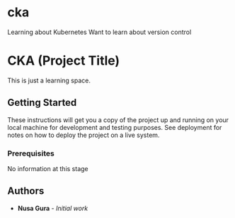 # cka
Learning about Kubernetes
Want to learn about version control
# CKA (Project Title)

This is just a learning space.

## Getting Started

These instructions will get you a copy of the project up and running on your local machine
for development and testing purposes. See deployment for notes on how to deploy the project
on a live system.

### Prerequisites

No information at this stage 

## Authors

* **Nusa Gura** - *Initial work* 

